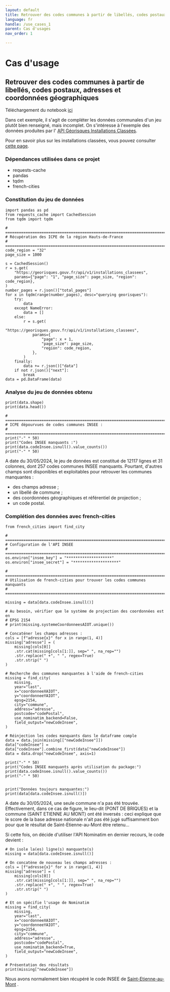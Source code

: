 ```yaml
---
layout: default
title: Retrouver des codes communes à partir de libellés, codes postaux, etc.
language: fr
handle: /use_cases_1
parent: Cas d'usages
nav_order: 1

---
```


# Cas d'usage
## Retrouver des codes communes à partir de libellés, codes postaux, adresses et coordonnées géographiques

Téléchargement du notebook [ici](./usecase_1.py)

Dans cet exemple, il s'agit de compléter les données communales d'un jeu plutôt
bien renseigné, mais incomplet. On s'intéresse à l'exemple des données
produites par l'
[API Géorisques Installations Classées](https://georisques.gouv.fr/doc-api#/Installations%20Class%C3%A9es/rechercherAiotsParGeolocalisation).

Pour en savoir plus sur les installations classées, vous pouvez consulter
[cette page](https://www.georisques.gouv.fr/consulter-les-dossiers-thematiques/installations).

### Dépendances utilisées dans ce projet
* requests-cache
* pandas
* tqdm
* french-cities

### Constitution du jeu de données

```
import pandas as pd
from requests_cache import CachedSession
from tqdm import tqdm

# =============================================================================
# Récupération des ICPE de la région Hauts-de-France
# =============================================================================
code_region = "32"
page_size = 1000

s = CachedSession()
r = s.get(
    "https://georisques.gouv.fr/api/v1/installations_classees",
    params={"page": "1", "page_size": page_size, "region": code_region},
)
number_pages = r.json()["total_pages"]
for x in tqdm(range(number_pages), desc="querying georisques"):
    try:
        data
    except NameError:
        data = []
    else:
        r = s.get(
            "https://georisques.gouv.fr/api/v1/installations_classees",
            params={
                "page": x + 1,
                "page_size": page_size,
                "region": code_region,
            },
        )
    finally:
        data += r.json()["data"]
    if not r.json()["next"]:
        break
data = pd.DataFrame(data)
```

### Analyse du jeu de données obtenu

```
print(data.shape)
print(data.head())

# =============================================================================
# ICPE dépourvues de codes communes INSEE :
# =============================================================================
print("-" * 50)
print("Codes INSEE manquants :")
print(data.codeInsee.isnull().value_counts())
print("-" * 50)
```

A date du 30/05/2024, le jeu de données est constitué de 12117 lignes et 
31 colonnes, dont 257 codes communes INSEE manquants. Pourtant, d'autres champs
sont disponibles et exploitables pour retrouver les communes manquantes :
* des champs adresse ;
* un libellé de commune ;
* des coordonnées géographiques et référentiel de projection ;
* un code postal.


### Complétion des données avec french-cities

```
from french_cities import find_city

# =============================================================================
# Configuration de l'API INSEE
# =============================================================================
os.environ["insee_key"] = "********************"
os.environ["insee_secret"] = "********************"

# =============================================================================
# Utilisation de french-cities pour trouver les codes communes manquants
# =============================================================================

missing = data[data.codeInsee.isnull()]

# Au besoin, vérifier que le système de projection des coordonnées est en
# EPSG 2154
# print(missing.systemeCoordonneesAIOT.unique())

# Concaténer les champs adresses :
cols = [f"adresse{x}" for x in range(1, 4)]
missing["adresse"] = (
    missing[cols[0]]
    .str.cat(missing[cols[1:]], sep=" ", na_rep="")
    .str.replace(" +", " ", regex=True)
    .str.strip(" ")
)

# Recherche des communes manquantes à l'aide de french-cities
missing = find_city(
    missing,
    year="last",
    x="coordonneeXAIOT",
    y="coordonneeYAIOT",
    epsg=2154,
    city="commune",
    address="adresse",
    postcode="codePostal",
    use_nominatim_backend=False,
    field_output="newCodeInsee",
)

# Réinjection les codes manquants dans le dataframe comple
data = data.join(missing[["newCodeInsee"]])
data["codeInsee"] = data["codeInsee"].combine_first(data["newCodeInsee"])
data = data.drop("newCodeInsee", axis=1)

print("-" * 50)
print("Codes INSEE manquants après utilisation du package:")
print(data.codeInsee.isnull().value_counts())
print("-" * 50)


print("Données toujours manquantes:")
print(data[data.codeInsee.isnull()])
```

A date du 30/05/2024, une seule commune n'a pas été trouvée. 
Effectivement, dans ce cas de figure, le lieu-dit (PONT DE BRIQUES) et la 
commune (SAINT ETIENNE AU MONT) ont été inversés : ceci explique que le score 
de la base adresse nationale n'ait pas été jugé suffisamment bon pour que le 
résultat de Saint-Etienne-au-Mont être retenu...

Si cette fois, on décide d'utiliser l'API Nominatim en dernier recours, le code
devient :

```
# On isole la(es) ligne(s) manquante(s)
missing = data[data.codeInsee.isnull()]

# On concatène de nouveau les champs adresses :
cols = [f"adresse{x}" for x in range(1, 4)]
missing["adresse"] = (
    missing[cols[0]]
    .str.cat(missing[cols[1:]], sep=" ", na_rep="")
    .str.replace(" +", " ", regex=True)
    .str.strip(" ")
)

# Et on spécifie l'usage de Nominatim
missing = find_city(
    missing,
    year="last",
    x="coordonneeXAIOT",
    y="coordonneeYAIOT",
    epsg=2154,
    city="commune",
    address="adresse",
    postcode="codePostal",
    use_nominatim_backend=True,
    field_output="newCodeInsee",
)

# Présentation des résultats
print(missing["newCodeInsee"])
```

Nous avons normalement bien récupéré le code INSEE de 
[Saint-Etienne-au-Mont](https://www.insee.fr/fr/statistiques/2011101?geo=COM-62746) .


